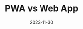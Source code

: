 ---
external: false
url: 
title: PWA vs Web App
description: Lorem Ipsum Description
date: 2023-11-30
readingMinutes: '2'
---